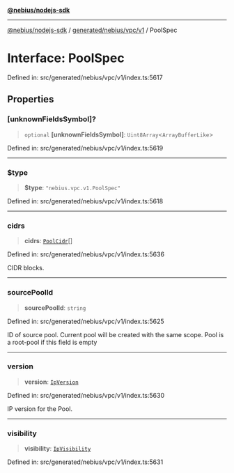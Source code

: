 [**@nebius/nodejs-sdk**](../../../../../README.md)

---

[@nebius/nodejs-sdk](../../../../../README.md) / [generated/nebius/vpc/v1](../README.md) / PoolSpec

# Interface: PoolSpec

Defined in: src/generated/nebius/vpc/v1/index.ts:5617

## Properties

### \[unknownFieldsSymbol\]?

> `optional` **\[unknownFieldsSymbol\]**: `Uint8Array`\<`ArrayBufferLike`\>

Defined in: src/generated/nebius/vpc/v1/index.ts:5619

---

### $type

> **$type**: `"nebius.vpc.v1.PoolSpec"`

Defined in: src/generated/nebius/vpc/v1/index.ts:5618

---

### cidrs

> **cidrs**: [`PoolCidr`](PoolCidr.md)[]

Defined in: src/generated/nebius/vpc/v1/index.ts:5636

CIDR blocks.

---

### sourcePoolId

> **sourcePoolId**: `string`

Defined in: src/generated/nebius/vpc/v1/index.ts:5625

ID of source pool. Current pool will be created with the same scope.
Pool is a root-pool if this field is empty

---

### version

> **version**: [`IpVersion`](../type-aliases/IpVersion.md)

Defined in: src/generated/nebius/vpc/v1/index.ts:5630

IP version for the Pool.

---

### visibility

> **visibility**: [`IpVisibility`](../type-aliases/IpVisibility.md)

Defined in: src/generated/nebius/vpc/v1/index.ts:5631
